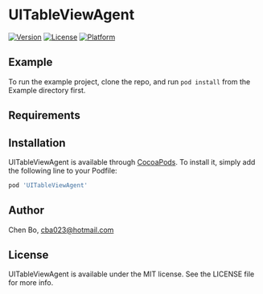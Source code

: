 # UITableViewAgent


[![Version](https://img.shields.io/cocoapods/v/UITableViewAgent.svg?style=flat)](https://cocoapods.org/pods/UITableViewAgent)
[![License](https://img.shields.io/cocoapods/l/UITableViewAgent.svg?style=flat)](https://cocoapods.org/pods/UITableViewAgent)
[![Platform](https://img.shields.io/cocoapods/p/UITableViewAgent.svg?style=flat)](https://cocoapods.org/pods/UITableViewAgent)

## Example

To run the example project, clone the repo, and run `pod install` from the Example directory first.

## Requirements

## Installation

UITableViewAgent is available through [CocoaPods](https://cocoapods.org). To install
it, simply add the following line to your Podfile:

```ruby
pod 'UITableViewAgent'
```

## Author

Chen Bo, cba023@hotmail.com

## License

UITableViewAgent is available under the MIT license. See the LICENSE file for more info.
